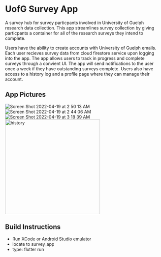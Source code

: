 # UofG Survey App

A survey hub for survey particpants involved in University of Guelph research data collection. This app streamlines survey collection by giving particpants a container for all of the research surveys they intend to complete.

Users have the ability to create accounts with University of Guelph emails. Each user recieves survey data from cloud firestore service upon logging into the app. The app allows users to track in progress and complete surveys through a convient UI. The app will send notifications to the user once a week if they have outstanding surveys complete. Users also have access to a history log and a profile page where they can manage their account.

## App Pictures

![Screen Shot 2022-04-19 at 2 50 13 AM](https://user-images.githubusercontent.com/40216205/193905938-7b06dae4-e735-4bfb-93ca-8fc5a15ba93d.png)
![Screen Shot 2022-04-19 at 2 44 06 AM](https://user-images.githubusercontent.com/40216205/193905920-fb6537f1-8fa9-4269-874d-d3c227d4fa63.png)
![Screen Shot 2022-04-19 at 3 18 39 AM](https://user-images.githubusercontent.com/40216205/193905955-1df80bd9-2c65-445f-ba4f-ec1d9f29cf98.png)
<img width="308" alt="history" src="https://user-images.githubusercontent.com/40216205/193906079-dbf630a6-91c4-491e-99eb-37c69e246ae4.png">

## Build Instructions

- Run XCode or Android Studio emulator
- locate to survey_app
- type: flutter run

